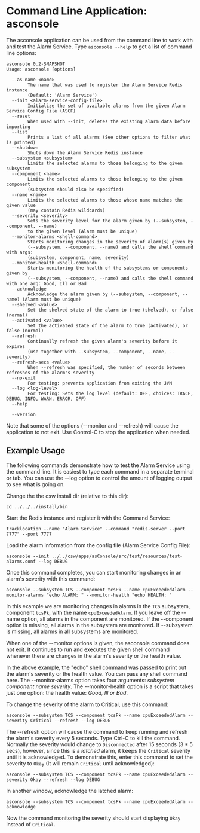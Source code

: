 Command Line Application: asconsole
===================================

The asconsole application can be used from the command line to work with and test the Alarm Service.
Type `asconsole --help` to get a list of command line options:

```
asconsole 0.2-SNAPSHOT
Usage: asconsole [options]

  --as-name <name>
        The name that was used to register the Alarm Service Redis instance
        (Default: 'Alarm Service')
  --init <alarm-service-config-file>
        Initialize the set of available alarms from the given Alarm Service Config File (ASCF)
  --reset
        When used with --init, deletes the existing alarm data before importing
  --list
        Prints a list of all alarms (See other options to filter what is printed)
  --shutdown
        Shuts down the Alarm Service Redis instance
  --subsystem <subsystem>
        Limits the selected alarms to those belonging to the given subsystem
  --component <name>
        Limits the selected alarms to those belonging to the given component
        (subsystem should also be specified)
  --name <name>
        Limits the selected alarms to those whose name matches the given value
        (may contain Redis wildcards)
  --severity <severity>
        Sets the severity level for the alarm given by (--subsystem, --component, --name)
        to the given level (Alarm must be unique)
  --monitor-alarms <shell-command>
        Starts monitoring changes in the severity of alarm(s) given by
        (--subsystem, --component, --name) and calls the shell command with args:
        (subsystem, component, name, severity)
  --monitor-health <shell-command>
        Starts monitoring the health of the subsystems or components given by
        (--subsystem, --component, --name) and calls the shell command with one arg: Good, Ill or Bad
  --acknowledge
        Acknowledge the alarm given by (--subsystem, --component, --name) (Alarm must be unique)
  --shelved <value>
        Set the shelved state of the alarm to true (shelved), or false (normal)
  --activated <value>
        Set the activated state of the alarm to true (activated), or false (normal)
  --refresh
        Continually refresh the given alarm's severity before it expires
        (use together with --subsystem, --component, --name, --severity)
  --refresh-secs <value>
        When --refresh was specified, the number of seconds between refreshes of the alarm's severity
  --no-exit
        For testing: prevents application from exiting the JVM
  --log <log-level>
        For testing: Sets the log level (default: OFF, choices: TRACE, DEBUG, INFO, WARN, ERROR, OFF)
  --help

  --version
```

Note that some of the options (--monitor and --refresh) will cause the application to not exit. Use Control-C to
stop the application when needed.

Example Usage
-------------

The following commands demonstrate how to test the Alarm Service using the command line.
It is easiest to type each command in a separate terminal or tab. You can use the --log
option to control the amount of logging output to see what is going on.

Change the the csw install dir (relative to this dir):

    cd ../../../install/bin

Start the Redis instance and register it with the Command Service:

    tracklocation --name "Alarm Service" --command "redis-server --port 7777" --port 7777

Load the alarm information from the config file (Alarm Service Config File):

    asconsole --init ../../csw/apps/asConsole/src/test/resources/test-alarms.conf --log DEBUG

Once this command completes, you can start monitoring changes in an alarm's severity with this command:

    asconsole --subsystem TCS --component tcsPk --name cpuExceededAlarm --monitor-alarms "echo ALARM: " --monitor-health "echo HEALTH: "

In this example we are monitoring changes in alarms in the `TCS` subsystem, component `tcsPk`, with the name `cpuExceededAlarm`.
If you leave off the --name option, all alarms in the component are monitored. If the --component option is missing,
all alarms in the subsystem are monitored. If --subsystem is missing, all alarms in all subsystems are monitored.

When one of the --monitor options is given, the asconsole command does not exit.
It continues to run and executes the given shell command whenever there are changes in the
alarm's severity or the health value.

In the above example, the "echo" shell command was passed to print out the alarm's severity or the health value.
You can pass any shell command here. The --monitor-alarms option takes four arguments: *subsystem component name severity*.
The --monitor-health option is a script that takes just one option: the health value: _Good, Ill or Bad_.

To change the severity of the alarm to Critical, use this command:

    asconsole --subsystem TCS --component tcsPk --name cpuExceededAlarm --severity Critical --refresh --log DEBUG

The --refresh option will cause the command to keep running and refresh the alarm's severity every 5 seconds.
Type Ctrl-C to kill the command. Normally the severity would change to `Disconnected` after 15 seconds (3 * 5 secs),
however, since this is a *latched* alarm, it keeps the `Critical` severity until it is acknowledged.
To demonstrate this, enter this command to set the severity to `Okay` (It will remain `Critical` until acknowledged):

    asconsole --subsystem TCS --component tcsPk --name cpuExceededAlarm --severity Okay --refresh --log DEBUG

In another window, acknowledge the latched alarm:

    asconsole --subsystem TCS --component tcsPk --name cpuExceededAlarm --acknowledge

Now the command monitoring the severity should start displaying `Okay` instead of `Critical`.
